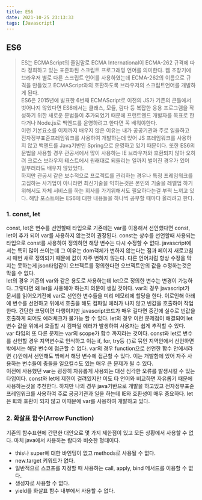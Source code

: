 ```yaml
---
title: ES6
date: 2021-10-25 23:13:33
tags: [Javascript]
---
```


## ES6

> ES는 ECMAScript의 줄임말로 ECMA International이 ECMA-262 규격에 따라 정희하고 있는 표준화된 스크립트 프로그래밍 언어를 의미한다. 웹 초창기에 브라우저 별로 다른 스크립트 언어를 사용하였는데 ECMA-262의 이름으로 규격을 만들었고 ECMAScript와의 호환하도록 브라우저의 스크립트언어를 개발하게 된다.  
> ES6은 2015년에 발표한 6번째 ECMAScript로 이전의 JS가 기존의 큰틀에서 벗어나지 않았다면 ES6에서는 클래스, 모듈, 람다 등 복잡한 응용 프로그램을 작성하기 위한 새로운 문법들이 추가되었기 때문에 프런트엔드 개발자를 목표로 한다거나 Node.js로 백엔드를 운영하려고 한다면 꼭 배워야한다.  
> 이런 기본요소를 이제까지 배우지 않은 이유는 내가 공공기관과 주로 일을하고 전자정부표준프레임워크를 사용하여 개발하는데 있어 JS 프레임워크를 사용하지 않고 백엔드를 Java기반인 Spring으로 운영하고 있기 때문이다. 또한 ES6의 문법을 사용할 경우 관공서에서 많이 사용하는 IE 브라우저와 호환되지 않아 오히려 크로스 브라우저 테스트에서 원래대로 되돌리는 일까지 벌어진 경우가 있어 일부러라도 배우지 않았었다.  
> 하지만 관공서 같은 보수적으로 프로젝트를 관리하는 경우나 특정 프레임워크를 고집하는 사기업이 아니라면 최신기술을 익히는것은 본인의 기술을 레벨업 하기 위해서도 자체 서비스를 하는 회사를 가기위해서도 필요하다는걸 부쩍 느끼고 있다.
> 해당 포스트에는 ES6에 대한 내용들을 하나씩 공부할 때마다 올리려고 한다.

### 1. const, let

const, let은 변수를 선언할때 타입으로 기존에는 var를 이용해서 선언했다면 const, let이 추가 되어 var를 사용하지 않는것이 권장된다. const는 상수를 선언할때 사용되는 타입으로 const를 사용하여 정의하면 해당 변수는 다시 수정할 수 없다. javascript에서는 특히 많이 쓰이는데 그 이유는 dom객체가 변하지 않는다는 점과 페이지 새로고침시 매번 새로 정의되기 때문에 값이 자주 변하지 않는다. 다른 언어처럼 항상 수정을 막지는 못하는게 json타입같이 오브젝트를 정의한다면 오브젝트안의 값을 수정하는것은 막을 수 없다.  
let의 경우 기존의 var와 같은 용도로 사용하는데 let으로 정의한 변수는 변경이 가능하다. 그렇다면 왜 let을 사용해야 하는지 의문이 생길 것이다. var의 경우 javascript가 문서를 읽어오기전에 var로 선언한 변수들을 미리 메모리에 할당을 한다. 이로인해 아래에 변수를 선언하고 위에서 호출을 해도 컴파일 에러가 나지 않고 빈값을 호출하여 작업한다. 간단한 코딩이면 다행이지만 javascript코드가 매우 길다면 중간에 실수로 빈값을 호출하게 되어도 에러체크가 불가능 할 수 있다. let의 경우 이런 문제점이 해결되어 let변수 값을 위에서 호출할 시 컴파일 에러가 발생하여 사용자는 쉽게 추적할 수 있다.  
var 타입의 또 다른 문제는 var의 scope가 함수 까지라는 것이다. const와 let로 변수를 선언할 경우 지역변수로 인식하고 이는 if, for, try등 `{}`로 묶인 지역안에서 선언하면 밖에서는 해당 변수에 접근할 수 없다. var의 경우 function으로 선언한 함수 안에서라면 `{}`안에서 선언해도 밖에서 해당 변수에 접근할 수 있다. 이는 개발함에 있어 자주 사용하는 변수들이 충돌을 일으킬수도 있는 매우 큰 문제가 될 수 있다.  
이전에 사용했던 var는 굉장히 자유롭게 사용되는 대신 심각한 오류를 발생시킬 수 있는 타입이다. const와 let에 제한이 걸려있지만 이도 타 언어와 비교하면 자유롭기 때문에 사용하는것을 추천한다. 하지만 나의 경우 java기반으로 개발을 하고있고 전자정부표준프레임워크를 사용하여 주로 공공기관과 일을 하는데 IE와 호환성이 매우 중요하다. let은 IE와 호환이 되지 않고 이때문에 var를 사용하여 개발하고 있다.

### 2. 화살표 함수(Arrow Function)

기존의 함수표현에 간편한 대안으로 몇 가지 제한점이 있고 모든 상황에서 사용할 수 없다. 마치 java에서 사용하는 람다와 비슷한 형태이다.  

- this나 super에 대한 바인딩이 없고 methods로 사용될 수 없다.
- new.target 키워드가 없다.
- 일반적으로 스코프를 지정할 때 사용하는 call, apply, bind 메서드를 이용할 수 없다.
- 생성자로 사용할 수 없다.
- yield를 화살표 함수 내부에서 사용할 수 없다.

